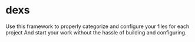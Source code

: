 # dexs
Use this framework to properly categorize and configure your files for each project And start your work without the hassle of building and configuring.
